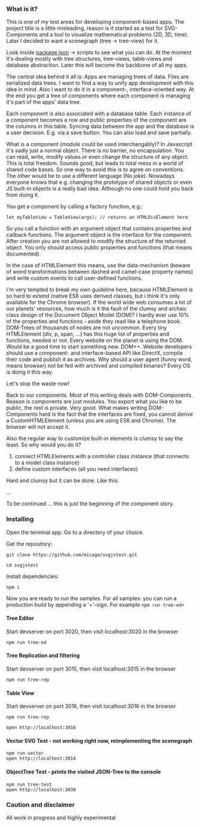 ### What is it?
This is one of my test areas for developing component-based apps.
The project title is a little misleading, reason is it started as a test for
SVG-Components and a tool to visualize mathematical problems (2D, 3D, time).
Later I decided to want a scenegraph (tree -> tree-view) for it.

Look inside [package.json](https://github.com/micage/svgjstest/blob/master/package.json) -> scripts to 
see what you can do. At the moment it's dealing mostly with tree structures,
tree-views, table-views and database abstraction. Later this will become the backbone of all my apps.

The central idea behind it all is: Apps are managing trees of data.
Files are serialized data trees.
I want to find a way to unify app development with this idea in mind.
Also I want to do it in a component-, interface-oriented way.
At the end you get a tree of components where each component is managing it's part of the apps' data tree.

Each component is also associated with a database table. Each instance of a component becomes a row and public properties of the component are the columns in this table. Syncing data between the app and the database is a user decision.
E.g. via a save button. You can also load and save partially.

What is a component (module could be used interchangably)?
In Javascript it's sadly just a normal object. There is no barrier, no encapsulation. You can read, write, modify values or even change the structure of any object. This is total freedom. Sounds good, but leads to total mess in
a world of shared code bases. So one way to avoid this is to agree on conventions.
The other would be to use a different language (No joke). Nowadays everyone knows
that e.g. changing the prototype of shared objects or even JS built-in objects is a really bad idea. Although no one could hold you back from doing it.

You get a component by calling a factory function, e.g.:
```
let myTableView = TableView(args); // returns an HTMLDivElement here
```
So you call a function with an argument object that contains properties and callback functions.
The argument object is the interface for the component. After creation you are not allowed
to modify the structure of the returned object. You only should access public
properties and functions (that means documented).

In the case of HTMLElement this means, use the data-mechanism (beware of weird transformations between dashed  and camel-case property names) and write custom events to call user-defined functions. 

I'm very tempted to break my own guideline here, because HTMLElement is so hard to extend (native ES6 uses derived classes, but i think it's only available for the Chrome browser). If the world wide web consumes a lot of our planets' resources, how much is it the fault of the clumsy and archaic class design of the Document Object Model (DOM)? I hardly ever use 10% of the properties and functions - aside they read like a telephone book. DOM-Trees of thousands of nodes are not uncommon. Every tiny HTMLElement (div, p, span, ...) has this huge list of properties and functions, needed or not. Every website on the planet is using the DOM. Would be a good time to start something new. DOM++. Website developers should use a component- and interface-based API like DirectX, compile their code and publish it as archives. Why should a user agent (funny word, means browser) not be fed with archived and compiled binaries? Every OS is doing it this way.

Let's stop the waste now!

Back to our components. Most of this writing deals with DOM-Components. Reason is components are just modules. You export what you like to be public, the rest is private. Very good. What makes writing DOM-Components hard is the fact that the interfaces are fixed, you cannot derive a CustomHTMLElement (unless you are using ES6 and Chrome). The browser will not accept it.

Also the regular way to customize built-in elements is clumsy to say the least. So why would you do it?
1. connect HTMLElements with a controller class instance (that connects to a model class instance)
2. define custom interfaces (all you need interfaces)

Hard and clumsy but it can be done. Like this: 

...

To be continued ... this is just the beginning of the component story.

### Installing
Open the terminal app. Go to a directory of your choice.

Get the repository:
```
git clone https://github.com/micage/svgjstest.git

cd svgjstest
```
Install dependencies:
```
npm i
```

Now you are ready to run the samples. For all samples: you can run a production build by appending a '+'-sign.
For example ```npm run tree-ed+```

#### Tree Editor
Start devserver on port 3020, then visit localhost:3020 in the browser
```
npm run tree-ed
```

#### Tree Replication and filtering
Start devserver on port 3015, then visit localhost:3015 in the browser
```
npm run tree-rep
```

#### Table View
Start devserver on port 3016, then visit localhost:3016 in the browser
```
npm run tree-rep

open http://localhost:3016
```

#### Vector SVG Test - not working right now, reimplementing the scenegraph
```
npm run vector
open http://localhost:3014
```

#### ObjectTree Test - prints the visited JSON-Tree to the console
```
npm run tree-test
open http://localhost:3030
```



### Caution and disclaimer
All work in progress and highly experimental
